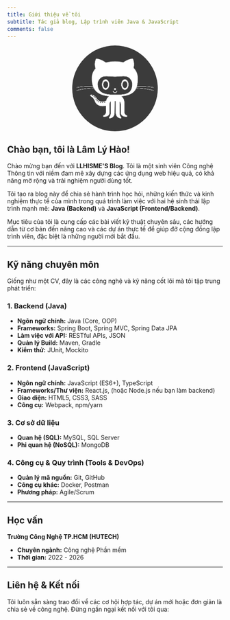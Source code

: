 ```yaml
---
title: Giới thiệu về tôi
subtitle: Tác giả blog, Lập trình viên Java & JavaScript
comments: false
---
```


<img src="/img/avatar-favicon.png" alt="Ảnh đại diện của Hào" style="display: block; margin-left: auto; margin-right: auto; width: 200px; height: 200px; border-radius: 50%; object-fit: cover; margin-bottom: 20px;">

## Chào bạn, tôi là Lâm Lý Hào!

Chào mừng bạn đến với **LLHISME'S Blog**. Tôi là một sinh viên Công nghệ Thông tin với niềm đam mê xây dựng các ứng dụng web hiệu quả, có khả năng mở rộng và trải nghiệm người dùng tốt.

Tôi tạo ra blog này để chia sẻ hành trình học hỏi, những kiến thức và kinh nghiệm thực tế của mình trong quá trình làm việc với hai hệ sinh thái lập trình mạnh mẽ: **Java (Backend)** và **JavaScript (Frontend/Backend)**.

Mục tiêu của tôi là cung cấp các bài viết kỹ thuật chuyên sâu, các hướng dẫn từ cơ bản đến nâng cao và các dự án thực tế để giúp đỡ cộng đồng lập trình viên, đặc biệt là những người mới bắt đầu.

---

## Kỹ năng chuyên môn

Giống như một CV, đây là các công nghệ và kỹ năng cốt lõi mà tôi tập trung phát triển:

### 1. Backend (Java)
* **Ngôn ngữ chính:** Java (Core, OOP)
* **Frameworks:** Spring Boot, Spring MVC, Spring Data JPA
* **Làm việc với API:** RESTful APIs, JSON
* **Quản lý Build:** Maven, Gradle
* **Kiểm thử:** JUnit, Mockito

### 2. Frontend (JavaScript)
* **Ngôn ngữ chính:** JavaScript (ES6+), TypeScript
* **Frameworks/Thư viện:** React.js, (hoặc Node.js nếu bạn làm backend)
* **Giao diện:** HTML5, CSS3, SASS
* **Công cụ:** Webpack, npm/yarn

### 3. Cơ sở dữ liệu
* **Quan hệ (SQL):** MySQL, SQL Server
* **Phi quan hệ (NoSQL):** MongoDB

### 4. Công cụ & Quy trình (Tools & DevOps)
* **Quản lý mã nguồn:** Git, GitHub
* **Công cụ khác:** Docker, Postman
* **Phương pháp:** Agile/Scrum 

---

## Học vấn

**Trường Công Nghệ TP.HCM (HUTECH)**
* **Chuyên ngành:** Công nghệ Phần mềm
* **Thời gian:** 2022 - 2026

---

## Liên hệ & Kết nối

Tôi luôn sẵn sàng trao đổi về các cơ hội hợp tác, dự án mới hoặc đơn giản là chia sẻ về công nghệ. Đừng ngần ngại kết nối với tôi qua: